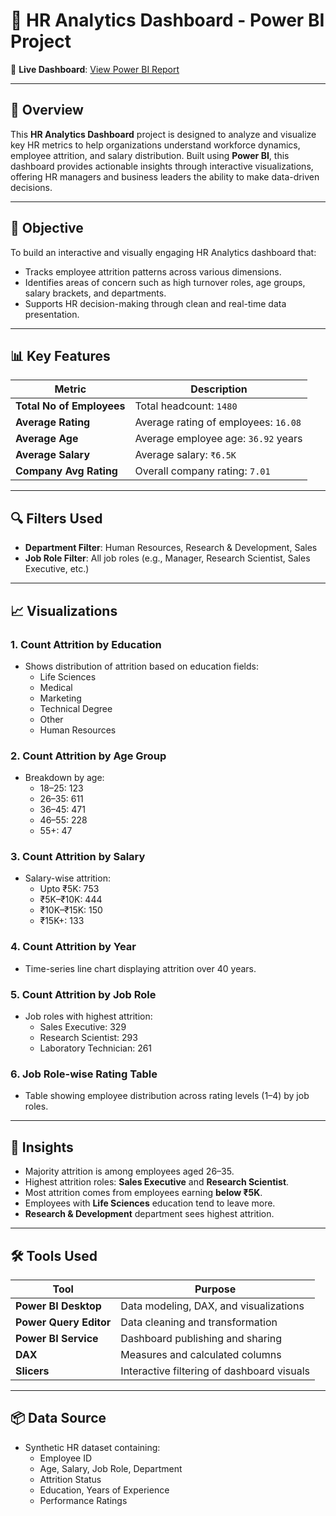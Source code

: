 # 💼 HR Analytics Dashboard - Power BI Project

🔗 **Live Dashboard**: [View Power BI Report]([https://app.powerbi.com/view?r=eyJrIjoiMWRjZTc1OWUtZGJlMS00ZDBiLTk0NGYtNTFiYjI2Yzk4ZGQ0IiwidCI6ImM2NDk4YWJmLWUyOTYtNDkzNy04YzJhLTJmYTlhZDM3YzFjYSJ9](https://app.powerbi.com/view?r=eyJrIjoiMmEwZTNiN2ItNTA4YS00ODc3LThhM2ItOTlmYmI5ZGVmZWRhIiwidCI6ImM2NDk4YWJmLWUyOTYtNDkzNy04YzJhLTJmYTlhZDM3YzFjYSJ9))

---

## 📌 Overview

This **HR Analytics Dashboard** project is designed to analyze and visualize key HR metrics to help organizations understand workforce dynamics, employee attrition, and salary distribution. Built using **Power BI**, this dashboard provides actionable insights through interactive visualizations, offering HR managers and business leaders the ability to make data-driven decisions.

---

## 🎯 Objective

To build an interactive and visually engaging HR Analytics dashboard that:
- Tracks employee attrition patterns across various dimensions.
- Identifies areas of concern such as high turnover roles, age groups, salary brackets, and departments.
- Supports HR decision-making through clean and real-time data presentation.

---

## 📊 Key Features

| Metric                     | Description                          |
|---------------------------|--------------------------------------|
| **Total No of Employees** | Total headcount: `1480`              |
| **Average Rating**        | Average rating of employees: `16.08` |
| **Average Age**           | Average employee age: `36.92` years  |
| **Average Salary**        | Average salary: `₹6.5K`              |
| **Company Avg Rating**    | Overall company rating: `7.01`       |

---

## 🔍 Filters Used

- **Department Filter**: Human Resources, Research & Development, Sales
- **Job Role Filter**: All job roles (e.g., Manager, Research Scientist, Sales Executive, etc.)

---

## 📈 Visualizations

### 1. Count Attrition by Education
- Shows distribution of attrition based on education fields:
  - Life Sciences
  - Medical
  - Marketing
  - Technical Degree
  - Other
  - Human Resources

### 2. Count Attrition by Age Group
- Breakdown by age:
  - 18–25: 123
  - 26–35: 611
  - 36–45: 471
  - 46–55: 228
  - 55+: 47

### 3. Count Attrition by Salary
- Salary-wise attrition:
  - Upto ₹5K: 753
  - ₹5K–₹10K: 444
  - ₹10K–₹15K: 150
  - ₹15K+: 133

### 4. Count Attrition by Year
- Time-series line chart displaying attrition over 40 years.

### 5. Count Attrition by Job Role
- Job roles with highest attrition:
  - Sales Executive: 329
  - Research Scientist: 293
  - Laboratory Technician: 261

### 6. Job Role-wise Rating Table
- Table showing employee distribution across rating levels (1–4) by job roles.

---

## 🧠 Insights

- Majority attrition is among employees aged 26–35.
- Highest attrition roles: **Sales Executive** and **Research Scientist**.
- Most attrition comes from employees earning **below ₹5K**.
- Employees with **Life Sciences** education tend to leave more.
- **Research & Development** department sees highest attrition.

---

## 🛠️ Tools Used

| Tool               | Purpose                                     |
|--------------------|---------------------------------------------|
| **Power BI Desktop** | Data modeling, DAX, and visualizations      |
| **Power Query Editor** | Data cleaning and transformation         |
| **Power BI Service** | Dashboard publishing and sharing           |
| **DAX**             | Measures and calculated columns             |
| **Slicers**         | Interactive filtering of dashboard visuals  |

---

## 📦 Data Source

- Synthetic HR dataset containing:
  - Employee ID
  - Age, Salary, Job Role, Department
  - Attrition Status
  - Education, Years of Experience
  - Performance Ratings

